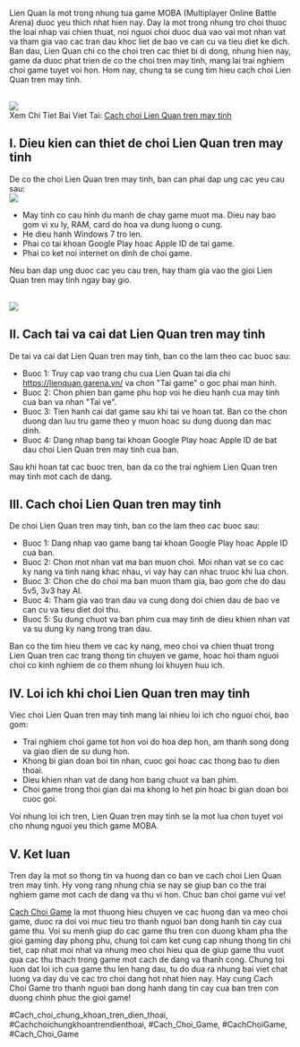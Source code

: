 <p>Lien Quan la mot trong nhung tua game MOBA (Multiplayer Online Battle Arena) duoc yeu thich nhat hien nay. Day la mot trong nhung tro choi thuoc the loai nhap vai chien thuat, noi nguoi choi duoc dua vao vai mot nhan vat va tham gia vao cac tran dau khoc liet de bao ve can cu va tieu diet ke dich. Ban dau, Lien Quan chi co the choi tren cac thiet bi di dong, nhung hien nay, game da duoc phat trien de co the choi tren may tinh, mang lai trai nghiem choi game tuyet voi hon. Hom nay, chung ta se cung tim hieu cach choi Lien Quan tren may tinh.</p><br><img src="https://cachchoigame.com/wp-content/uploads/2025/03/cach-choi-lien-quan-tren-may-tinh-huong-dan-chi-tiet-cho-gamer-67d3e2e3e8ba5.jpg"></br>
Xem Chi Tiet Bai Viet Tai: <a href="https://cachchoigame.com/cach-choi-lien-quan-tren-may-tinh/">Cach choi Lien Quan tren may tinh</a><h2>I. Dieu kien can thiet de choi Lien Quan tren may tinh</h2><p>De co the choi Lien Quan tren may tinh, ban can phai dap ung cac yeu cau sau:<br><img src="https://cachchoigame.com/wp-content/uploads/2025/03/cach-choi-hui-kham-pha-the-gioi-hui-tu-a-den-z-67d3ea7d7d576.jpg"></br><ul>
<li>May tinh co cau hinh du manh de chay game muot ma. Dieu nay bao gom vi xu ly, RAM, card do hoa va dung luong o cung.</li>
<li>He dieu hanh Windows 7 tro len.</li>
<li>Phai co tai khoan Google Play hoac Apple ID de tai game.</li>
<li>Phai co ket noi internet on dinh de choi game.</li>
</ul><p>Neu ban dap ung duoc cac yeu cau tren, hay tham gia vao the gioi Lien Quan tren may tinh ngay bay gio.</p><br><img src="https://cachchoigame.com/wp-content/uploads/2025/03/Logo-cachchoigame.com_-1.png"></br><h2>II. Cach tai va cai dat Lien Quan tren may tinh</h2><p>De tai va cai dat Lien Quan tren may tinh, ban co the lam theo cac buoc sau:<ul>
<li>Buoc 1: Truy cap vao trang chu cua Lien Quan tai dia chi <a href="https://lienquan.garena.vn/" target="_blank">https://lienquan.garena.vn/</a> va chon "Tai game" o goc phai man hinh.</li>
<li>Buoc 2: Chon phien ban game phu hop voi he dieu hanh cua may tinh cua ban va nhan "Tai ve".</li>
<li>Buoc 3: Tien hanh cai dat game sau khi tai ve hoan tat. Ban co the chon duong dan luu tru game theo y muon hoac su dung duong dan mac dinh.</li>
<li>Buoc 4: Dang nhap bang tai khoan Google Play hoac Apple ID de bat dau choi Lien Quan tren may tinh cua ban.</li>
</ul><p>Sau khi hoan tat cac buoc tren, ban da co the trai nghiem Lien Quan tren may tinh mot cach de dang.</p><h2>III. Cach choi Lien Quan tren may tinh</h2><p>De choi Lien Quan tren may tinh, ban co the lam theo cac buoc sau:<ul>
<li>Buoc 1: Dang nhap vao game bang tai khoan Google Play hoac Apple ID cua ban.</li>
<li>Buoc 2: Chon mot nhan vat ma ban muon choi. Moi nhan vat se co cac ky nang va tinh nang khac nhau, vi vay hay can nhac truoc khi lua chon.</li>
<li>Buoc 3: Chon che do choi ma ban muon tham gia, bao gom che do dau 5v5, 3v3 hay AI.</li>
<li>Buoc 4: Tham gia vao tran dau va cung dong doi chien dau de bao ve can cu va tieu diet doi thu.</li>
<li>Buoc 5: Su dung chuot va ban phim cua may tinh de dieu khien nhan vat va su dung ky nang trong tran dau.</li>
</ul><p>Ban co the tim hieu them ve cac ky nang, meo choi va chien thuat trong Lien Quan tren cac trang thong tin chuyen ve game, hoac hoi tham nguoi choi co kinh nghiem de co them nhung loi khuyen huu ich.</p><h2>IV. Loi ich khi choi Lien Quan tren may tinh</h2><p>Viec choi Lien Quan tren may tinh mang lai nhieu loi ich cho nguoi choi, bao gom:</p><ul>
<li>Trai nghiem choi game tot hon voi do hoa dep hon, am thanh song dong va giao dien de su dung hon.</li>
<li>Khong bi gian doan boi tin nhan, cuoc goi hoac cac thong bao tu dien thoai.</li>
<li>Dieu khien nhan vat de dang hon bang chuot va ban phim.</li>
<li>Choi game trong thoi gian dai ma khong lo het pin hoac bi gian doan boi cuoc goi.</li>
</ul><p>Voi nhung loi ich tren, Lien Quan tren may tinh se la mot lua chon tuyet voi cho nhung nguoi yeu thich game MOBA.</p><h2>V. Ket luan</h2><p>Tren day la mot so thong tin va huong dan co ban ve cach choi Lien Quan tren may tinh. Hy vong rang nhung chia se nay se giup ban co the trai nghiem game mot cach de dang va thu vi hon. Chuc ban choi game vui ve!</p><p><a href="https://cachchoigame.com/">Cach Choi Game</a> la mot thuong hieu chuyen ve cac huong dan va meo choi game, duoc ra doi voi muc tieu tro thanh nguoi ban dong hanh tin cay cua game thu. Voi su menh giup do cac game thu tren con duong kham pha the gioi gaming day phong phu, chung toi cam ket cung cap nhung thong tin chi tiet, cap nhat moi nhat va nhung meo choi hieu qua de giup game thu vuot qua cac thu thach trong game mot cach de dang va thanh cong. Chung toi luon dat loi ich cua game thu len hang dau, tu do dua ra nhung bai viet chat luong va day du ve cac tro choi dang hot nhat hien nay. Hay cung Cach Choi Game tro thanh nguoi ban dong hanh dang tin cay cua ban tren con duong chinh phuc the gioi game!</p>
#Cach_choi_chung_khoan_tren_dien_thoai, #Cachchoichungkhoantrendienthoai, #Cach_Choi_Game, #CachChoiGame, #Cach_Choi_Game
